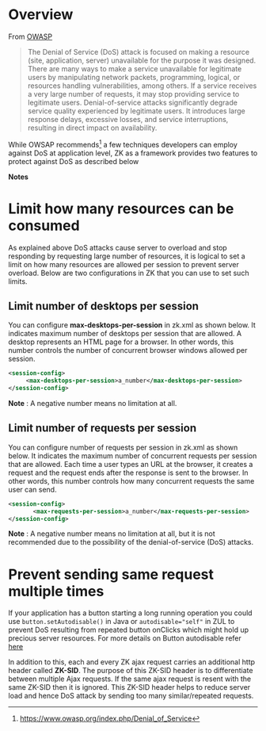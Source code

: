 # Overview

From [OWASP](https://www.owasp.org/index.php/Denial_of_Service)

> The Denial of Service (DoS) attack is focused on making a resource
> (site, application, server) unavailable for the purpose it was
> designed. There are many ways to make a service unavailable for
> legitimate users by manipulating network packets, programming,
> logical, or resources handling vulnerabilities, among others. If a
> service receives a very large number of requests, it may stop
> providing service to legitimate users. Denial-of-service attacks
> significantly degrade service quality experienced by legitimate users.
> It introduces large response delays, excessive losses, and service
> interruptions, resulting in direct impact on availability.

While OWSAP recommends[^1] a few techniques developers can employ
against DoS at application level, ZK as a framework provides two
features to protect against DoS as described below

**Notes**

<references />

# Limit how many resources can be consumed

As explained above DoS attacks cause server to overload and stop
responding by requesting large number of resources, it is logical to set
a limit on how many resources are allowed per session to prevent server
overload. Below are two configurations in ZK that you can use to set
such limits.

## Limit number of desktops per session

You can configure **max-desktops-per-session** in zk.xml as shown below.
It indicates maximum number of desktops per session that are allowed. A
desktop represents an HTML page for a browser. In other words, this
number controls the number of concurrent browser windows allowed per
session.

```xml
<session-config>          
     <max-desktops-per-session>a_number</max-desktops-per-session>
</session-config>
```

**Note** : A negative number means no limitation at all.

## Limit number of requests per session

You can configure number of requests per session in zk.xml as shown
below. It indicates the maximum number of concurrent requests per
session that are allowed. Each time a user types an URL at the browser,
it creates a request and the request ends after the response is sent to
the browser. In other words, this number controls how many concurrent
requests the same user can send.

```xml
<session-config>
       <max-requests-per-session>a_number</max-requests-per-session>
</session-config>
```

**Note** : A negative number means no limitation at all, but it is not
recommended due to the possibility of the denial-of-service (DoS)
attacks.

# Prevent sending same request multiple times

If your application has a button starting a long running operation you
could use `button.setAutodisable()` in Java or `autodisable="self"` in
ZUL to prevent DoS resulting from repeated button onClicks which might
hold up precious server resources. For more details on Button
autodisable refer
[here]({{site.baseurl}}/zk_component_ref/button#Autodisable)

In addition to this, each and every ZK ajax request carries an
additional http header called **ZK-SID**. The purpose of this ZK-SID
header is to differentiate between multiple Ajax requests. If the same
ajax request is resent with the same ZK-SID then it is ignored. This
ZK-SID header helps to reduce server load and hence DoS attack by
sending too many similar/repeated requests.

[^1]: <https://www.owasp.org/index.php/Denial_of_Service>
